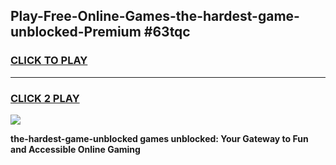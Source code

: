 
## Play-Free-Online-Games-the-hardest-game-unblocked-Premium #63tqc
<h3>
<a href="https://premium.freeplayer.one?title=the-hardest-game-unblocked&ref=8M">CLICK TO PLAY</a></h3>
<hr>

<h3>
<a href="https://premium.freeplayer.one?title=the-hardest-game-unblocked&ref=8M">CLICK 2 PLAY</a>
  
</h3>

<a href="https://premium.freeplayer.one?title=the-hardest-game-unblocked&ref=8M"><img src="https://clearcache.store/games.png"></a>


**the-hardest-game-unblocked games unblocked: Your Gateway to Fun and Accessible Online Gaming**
